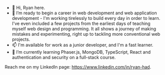 - 👋 Hi, Ryan here. 
- 👀 I’m ready to begin a career in web development and web application development - I'm working tirelessly to build every day in order to learn. I've even included a few projects from the earliest days of teaching myself web design and programming. It all shows a journey of making mistakes and experimenting, right up to tackling more conventional web projects.
- 📫 I'm available for work as a junior developer, and I'm a fast learner. 
- 🌱 I’m currently learning Phaser.js, MongoDB, TypeScript, React and authentication and security on a full-stack course.

Reach me on my LinkedIn page: https://www.linkedin.com/in/ryan-had.

<!---
eaglesTear/eaglesTear is a ✨ special ✨ repository because its `README.md` (this file) appears on your GitHub profile.
You can click the Preview link to take a look at your changes.
--->

